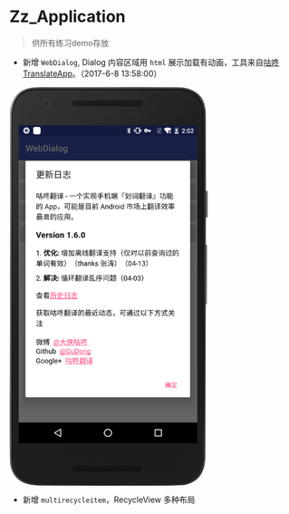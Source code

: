 # Zz_Application
>供所有练习demo存放

- 新增 `WebDialog`, Dialog 内容区域用 `html` 展示加载有动画，工具来自[咕咚 TranslateApp](https://github.com/maoruibin/TranslateApp/blob/master/app/src/main/java/name/gudong/translate/util/DialogUtil.java)。（2017-6-8 13:58:00）
<img src="/screenshots/webdialog.png" width = "350" alt="webdialog" align=center />

- 新增 `multirecycleitem`，RecycleView 多种布局